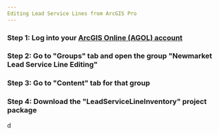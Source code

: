```yaml
---
Editing Lead Service Lines from ArcGIS Pro
---
```


### Step 1: Log into your [ArcGIS Online (AGOL) account](www.arcgisonline.com)
### Step 2: Go to "Groups" tab and open the group "Newmarket Lead Service Line Editing"
### Step 3: Go to "Content" tab for that group
### Step 4: Download the "LeadServiceLineInventory" project package


d
